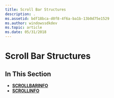 ```yaml
---
title: Scroll Bar Structures
description: .
ms.assetid: bdf18bca-d0f8-4f6a-ba1b-13b0d75e1529
ms.author: windowssdkdev
ms.topic: article
ms.date: 05/31/2018
---
```


# Scroll Bar Structures

## In This Section

-   [**SCROLLBARINFO**](/windows/desktop/api/Winuser/ns-winuser-tagscrollbarinfo)
-   [**SCROLLINFO**](/windows/desktop/api/Winuser/ns-winuser-tagscrollinfo)

 

 




